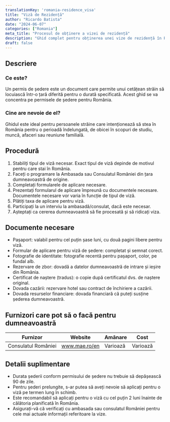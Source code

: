 ```yaml
---
translationKey: 'romania-residence_visa'
title: "Viză de Rezidență"
author: "Ricardo Batista"
date: "2024-06-07"
categories: ["Romania"]
meta_title: "Procesul de obținere a vizei de rezidență"
description: "Ghid complet pentru obținerea unei vize de rezidență în România."
draft: false
---
```


## Descriere
### Ce este?
Un permis de ședere este un document care permite unui cetățean străin să locuiască într-o țară diferită pentru o durată specificată. Acest ghid se va concentra pe permisele de ședere pentru România.

### Cine are nevoie de el?
Ghidul este ideal pentru persoanele străine care intenționează să stea în România pentru o perioadă îndelungată, de obicei în scopuri de studiu, muncă, afaceri sau reuniune familială.

## Procedură
1. Stabiliți tipul de viză necesar. Exact tipul de viză depinde de motivul pentru care stai în România.
2. Faceți o programare la Ambasada sau Consulatul României din țara dumneavoastră de origine.
3. Completați formularele de aplicare necesare.
4. Prezentați formularul de aplicare împreună cu documentele necesare. Documentele necesare vor varia în funcție de tipul de viză.
5. Plătiți taxa de aplicare pentru viză.
6. Participați la un interviu la ambasadă/consulat, dacă este necesar.
7. Așteptați ca cererea dumneavoastră să fie procesată și să ridicați viza.

## Documente necesare
- Pașaport: valabil pentru cel puțin șase luni, cu două pagini libere pentru viză.
- Formular de aplicare pentru viză de ședere: completat și semnat corect.
- Fotografie de identitate: fotografie recentă pentru pașaport, color, pe fundal alb.
- Rezervare de zbor: dovadă a datelor dumneavoastră de intrare și ieșire din România.
- Certificat de naștere (tradus): o copie după certificatul dvs. de naștere original.
- Dovada cazării: rezervare hotel sau contract de închiriere a cazării.
- Dovada resurselor financiare: dovada financiară că puteți susține șederea dumneavoastră.

## Furnizori care pot să o facă pentru dumneavoastră

| Furnizor| Website | Amânare | Cost |
|-------- | --------| -------- | -------- |
| Consulatul României | www.mae.ro/en | Varioază | Varioază |

## Detalii suplimentare
- Durata șederii conform permisului de ședere nu trebuie să depășească 90 de zile.
- Pentru șederi prelungite, s-ar putea să aveți nevoie să aplicați pentru o viză pe termen lung în schimb.
- Este recomandabil să aplicați pentru o viză cu cel puțin 2 luni înainte de călătoria planificată în România.
- Asigurați-vă că verificați cu ambasada sau consulatul României pentru cele mai actuale informații referitoare la vize.